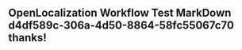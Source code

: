 <properties
ms.topic="hero-topic"
ms.test1="hero-topic"
ms.test2="test"/>

## OpenLocalization Workflow Test MarkDown d4df589c-306a-4d50-8864-58fc55067c70 thanks!
